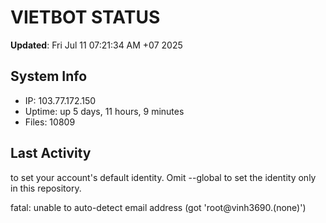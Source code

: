 # VIETBOT STATUS
**Updated**: Fri Jul 11 07:21:34 AM +07 2025

## System Info
- IP: 103.77.172.150
- Uptime: up 5 days, 11 hours, 9 minutes
- Files: 10809

## Last Activity

to set your account's default identity.
Omit --global to set the identity only in this repository.

fatal: unable to auto-detect email address (got 'root@vinh3690.(none)')
